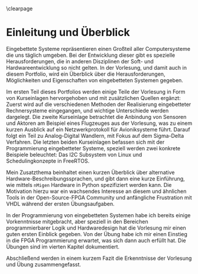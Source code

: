 \clearpage
# Einleitung und Überblick

Eingebettete Systeme repräsentieren einen Großteil aller Computersysteme die uns
täglich umgeben. Bei der Entwicklung dieser gibt es spezielle Herausforderungen,
die in anderen Disziplinen der Soft- und Hardwareentwicklung so nicht gelten. In
der Vorlesung, und damit auch in diesem Portfolio, wird ein Überblick über die
Herausforderungen, Möglichkeiten und Eigenschaften von eingebetteten Systemen
gegeben.

Im ersten Teil dieses Portfolios werden einige Teile der Vorlesung in
Form von Kurseinlagen hervorgehoben und mit zusätzlichen Quellen ergänzt: Zuerst
wird auf die verschiedenen Methoden der Realisierung eingebetteter
Rechnersysteme eingegangen, und wichtige Unterschiede werden dargelegt. Die
zweite Kurseinlage betrachtet die Anbindung von Sensoren und Aktoren am Beispiel
eines Flugzeuges aus der Vorlesung, was zu einem kurzen Ausblick auf ein
Netzwerkprotokoll für Avioniksysteme führt. Darauf folgt ein Teil zu
Analog-Digital Wandlern, mit Fokus auf dem Sigma-Delta Verfahren. Die letzten
beiden Kurseinlagen befassen sich mit der Programmierung eingebetteter Systeme,
speziell werden zwei konkrete Beispiele beleuchtet: Das I2C Subsystem von Linux
und Schedulingkonzepte in FreeRTOS.

Mein Zusatzthema beinhaltet einen kurzen Überblick über alternative
Hardware-Beschreibungssprachen, und gibt dann eine kurze Einführung, wie mittels
`nMigen` Hardware in Python spezifiziert werden kann. Die Motivation hierzu war
ein wachsendes Interesse an diesem und ähnlichen Tools in der Open-Source-FPGA
Community und anfängliche Frustration mit VHDL während der ersten
Übungsaufgaben.

In der Programmierung von eingebetteten Systemen habe ich bereits einige
Vorkenntnisse mitgebracht, aber speziell in den Bereichen programmierbarer Logik
und Hardwaredesign hat die Vorlesung mir einen guten ersten Einblick gegeben.
Von der Übung habe ich mir einen Einstieg in die FPGA Programmierung erwartet,
was sich dann auch erfüllt hat. Die Übungen sind im vierten Kapitel
dokumentiert.

Abschließend werden in einem kurzem Fazit die Erkenntnisse der Vorlesung und
Übung zusammengefasst.
